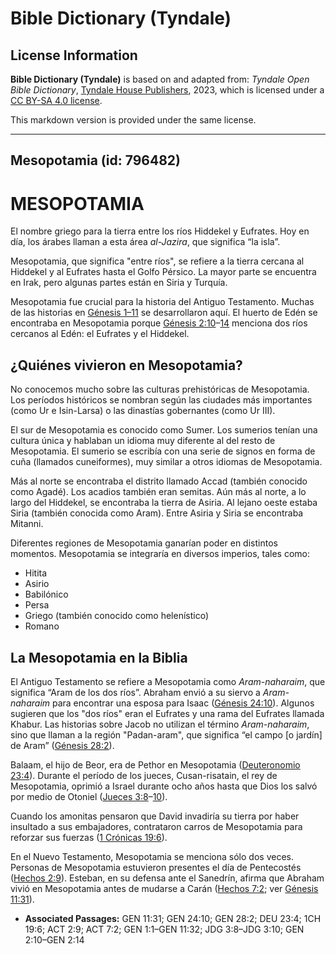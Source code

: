 # Bible Dictionary (Tyndale)

## License Information

**Bible Dictionary (Tyndale)** is based on and adapted from: _Tyndale Open Bible Dictionary_, [Tyndale House Publishers](https://tyndaleopenresources.com/), 2023, which is licensed under a [CC BY-SA 4.0 license](https://creativecommons.org/licenses/by-sa/4.0/legalcode.en).

This markdown version is provided under the same license.



--------------------------------

## Mesopotamia (id: 796482)

MESOPOTAMIA
===========

El nombre griego para la tierra entre los ríos Hiddekel y Eufrates. Hoy en día, los árabes llaman a esta área *al\-Jazira*, que significa “la isla”.

Mesopotamia, que significa "entre ríos", se refiere a la tierra cercana al Hiddekel y al Eufrates hasta el Golfo Pérsico. La mayor parte se encuentra en Irak, pero algunas partes están en Siria y Turquía.

Mesopotamia fue crucial para la historia del Antiguo Testamento. Muchas de las historias en [Génesis 1–11](https://ref.ly/Gen1:1-Gen11:32) se desarrollaron aquí. El huerto de Edén se encontraba en Mesopotamia porque [Génesis 2:10](https://ref.ly/Gen2:10-Gen2:14)–[14](https://ref.ly/Gen2:10-Gen2:14) menciona dos ríos cercanos al Edén: el Eufrates y el Hiddekel.

¿Quiénes vivieron en Mesopotamia?
---------------------------------

No conocemos mucho sobre las culturas prehistóricas de Mesopotamia. Los períodos históricos se nombran según las ciudades más importantes (como Ur e Isin\-Larsa) o las dinastías gobernantes (como Ur III).

El sur de Mesopotamia es conocido como Sumer. Los sumerios tenían una cultura única y hablaban un idioma muy diferente al del resto de Mesopotamia. El sumerio se escribía con una serie de signos en forma de cuña (llamados cuneiformes), muy similar a otros idiomas de Mesopotamia.

Más al norte se encontraba el distrito llamado Accad (también conocido como Agadé). Los acadios también eran semitas. Aún más al norte, a lo largo del Hiddekel, se encontraba la tierra de Asiria. Al lejano oeste estaba Siria (también conocida como Aram). Entre Asiria y Siria se encontraba Mitanni.

Diferentes regiones de Mesopotamia ganarían poder en distintos momentos. Mesopotamia se integraría en diversos imperios, tales como:

* Hitita
* Asirio
* Babilónico
* Persa
* Griego (también conocido como helenístico)
* Romano

La Mesopotamia en la Biblia
---------------------------

El Antiguo Testamento se refiere a Mesopotamia como *Aram\-naharaim*, que significa “Aram de los dos ríos”. Abraham envió a su siervo a *Aram\-naharaim* para encontrar una esposa para Isaac ([Génesis 24:10](https://ref.ly/Gen24:10)). Algunos sugieren que los "dos ríos" eran el Eufrates y una rama del Eufrates llamada Khabur. Las historias sobre Jacob no utilizan el término *Aram\-naharaim*, sino que llaman a la región "Padan\-aram", que significa “el campo \[o jardín] de Aram” ([Génesis 28:2](https://ref.ly/Gen28:2)).

Balaam, el hijo de Beor, era de Pethor en Mesopotamia ([Deuteronomio 23:4](https://ref.ly/Deut23:4)). Durante el período de los jueces, Cusan\-risatain, el rey de Mesopotamia, oprimió a Israel durante ocho años hasta que Dios los salvó por medio de Otoniel ([Jueces 3:8](https://ref.ly/Judg3:8-Judg3:10)–[10](https://ref.ly/Judg3:8-Judg3:10)).

Cuando los amonitas pensaron que David invadiría su tierra por haber insultado a sus embajadores, contrataron carros de Mesopotamia para reforzar sus fuerzas ([1 Crónicas 19:6](https://ref.ly/1Chr19:6)).

En el Nuevo Testamento, Mesopotamia se menciona sólo dos veces. Personas de Mesopotamia estuvieron presentes el día de Pentecostés ([Hechos 2:9](https://ref.ly/Acts2:9)). Esteban, en su defensa ante el Sanedrín, afirma que Abraham vivió en Mesopotamia antes de mudarse a Carán ([Hechos 7:2](https://ref.ly/Acts7:2); ver [Génesis 11:31](https://ref.ly/Gen11:31)).

* **Associated Passages:** GEN 11:31; GEN 24:10; GEN 28:2; DEU 23:4; 1CH 19:6; ACT 2:9; ACT 7:2; GEN 1:1–GEN 11:32; JDG 3:8–JDG 3:10; GEN 2:10–GEN 2:14

